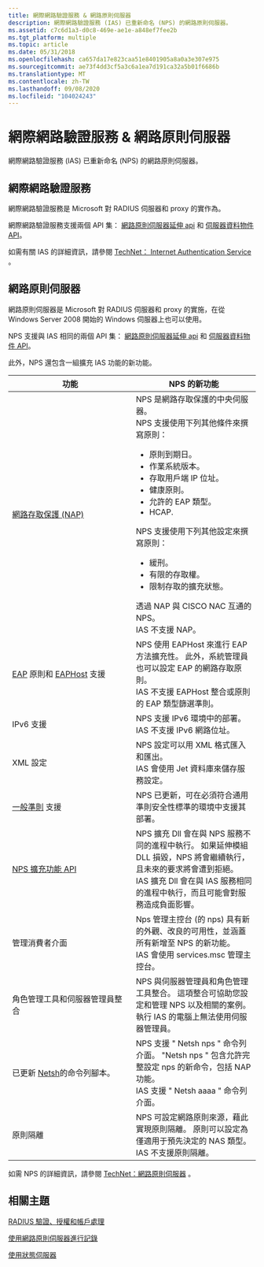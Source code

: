 ```yaml
---
title: 網際網路驗證服務 & 網路原則伺服器
description: 網際網路驗證服務 (IAS) 已重新命名 (NPS) 的網路原則伺服器。
ms.assetid: c7c6d1a3-d0c8-469e-ae1e-a848ef7fee2b
ms.tgt_platform: multiple
ms.topic: article
ms.date: 05/31/2018
ms.openlocfilehash: ca657da17e823caa51e8401905a8a0a3e307e975
ms.sourcegitcommit: ae73f4dd3cf5a3c6a1ea7d191ca32a5b01f6686b
ms.translationtype: MT
ms.contentlocale: zh-TW
ms.lasthandoff: 09/08/2020
ms.locfileid: "104024243"
---
```

# <a name="internet-authentication-service--network-policy-server"></a>網際網路驗證服務 & 網路原則伺服器

網際網路驗證服務 (IAS) 已重新命名 (NPS) 的網路原則伺服器。

## <a name="internet-authentication-service"></a>網際網路驗證服務

網際網路驗證服務是 Microsoft 對 RADIUS 伺服器和 proxy 的實作為。

網際網路驗證服務支援兩個 API 集： [網路原則伺服器延伸 api](ias-extensions.md) 和 [伺服器資料物件 API](server-data-objects.md)。

如需有關 IAS 的詳細資訊，請參閱 [TechNet： Internet Authentication Service](/previous-versions/windows/it-pro/windows-server-2012-R2-and-2012/hh831683(v=ws.11)) 。

## <a name="network-policy-server"></a>網路原則伺服器

網路原則伺服器是 Microsoft 對 RADIUS 伺服器和 proxy 的實施，在從 Windows Server 2008 開始的 Windows 伺服器上也可以使用。

NPS 支援與 IAS 相同的兩個 API 集： [網路原則伺服器延伸 api](ias-extensions.md) 和 [伺服器資料物件 API](server-data-objects.md)。

此外，NPS 還包含一組擴充 IAS 功能的新功能。



<table>
<colgroup>
<col style="width: 50%" />
<col style="width: 50%" />
</colgroup>
<thead>
<tr class="header">
<th>功能</th>
<th>NPS 的新功能</th>
</tr>
</thead>
<tbody>
<tr class="odd">
<td><a href="/windows/desktop/NAP/network-access-protection-start-page">網路存取保護 (NAP)</a><br/></td>
<td>NPS 是網路存取保護的中央伺服器。<br/> NPS 支援使用下列其他條件來撰寫原則：<br/>
<ul>
<li>原則到期日。</li>
<li>作業系統版本。</li>
<li>存取用戶端 IP 位址。</li>
<li>健康原則。</li>
<li>允許的 EAP 類型。</li>
<li>HCAP.</li>
</ul>
NPS 支援使用下列其他設定來撰寫原則：<br/>
<ul>
<li>緩刑。</li>
<li>有限的存取權。</li>
<li>限制存取的擴充狀態。</li>
</ul>
透過 NAP 與 CISCO NAC 互通的 NPS。<br/> IAS 不支援 NAP。<br/></td>
</tr>
<tr class="even">
<td><a href="/windows/win32/eap/eap-start-page">EAP</a> 原則和 <a href="/windows/win32/eaphost/portal">EAPHost</a> 支援<br/></td>
<td>NPS 使用 EAPHost 來進行 EAP 方法擴充性。 此外，系統管理員也可以設定 EAP 的網路存取原則。<br/> IAS 不支援 EAPHost 整合或原則的 EAP 類型篩選準則。<br/></td>
</tr>
<tr class="odd">
<td>IPv6 支援<br/></td>
<td>NPS 支援 IPv6 環境中的部署。<br/> IAS 不支援 IPv6 網路位址。<br/></td>
</tr>
<tr class="even">
<td>XML 設定<br/></td>
<td>NPS 設定可以用 XML 格式匯入和匯出。<br/> IAS 會使用 Jet 資料庫來儲存服務設定。<br/></td>
</tr>
<tr class="odd">
<td><a href="https://www.niap-ccevs.org/cc-scheme/">一般準則</a> 支援<br/></td>
<td>NPS 已更新，可在必須符合通用準則安全性標準的環境中支援其部署。<br/></td>
</tr>
<tr class="even">
<td><a href="ias-extensions.md">NPS 擴充功能 API</a><br/></td>
<td>NPS 擴充 Dll 會在與 NPS 服務不同的進程中執行。 如果延伸模組 DLL 損毀，NPS 將會繼續執行，且未來的要求將會遭到拒絕。<br/> IAS 擴充 Dll 會在與 IAS 服務相同的進程中執行，而且可能會對服務造成負面影響。<br/></td>
</tr>
<tr class="odd">
<td>管理消費者介面<br/></td>
<td>Nps 管理主控台 (的 nps) 具有新的外觀、改良的可用性，並涵蓋所有新增至 NPS 的新功能。<br/> IAS 會使用 services.msc 管理主控台。<br/></td>
</tr>
<tr class="even">
<td>角色管理工具和伺服器管理員整合<br/></td>
<td>NPS 與伺服器管理員和角色管理工具整合。 這項整合可協助您設定和管理 NPS 以及相關的案例。<br/> 執行 IAS 的電腦上無法使用伺服器管理員。<br/></td>
</tr>
<tr class="odd">
<td>已更新 <a href="/previous-versions/windows/it-pro/windows-server-2003/cc785383(v=ws.10)">Netsh</a>的命令列腳本。<br/></td>
<td>NPS 支援 &quot; Netsh nps &quot; 命令列介面。 &quot;Netsh nps &quot; 包含允許完整設定 nps 的新命令，包括 NAP 功能。<br/> IAS 支援 &quot; Netsh aaaa &quot; 命令列介面。<br/></td>
</tr>
<tr class="even">
<td>原則隔離<br/></td>
<td>NPS 可設定網路原則來源，藉此實現原則隔離。 原則可以設定為僅適用于預先決定的 NAS 類型。<br/> IAS 不支援原則隔離。<br/></td>
</tr>
</tbody>
</table>



 

如需 NPS 的詳細資訊，請參閱 [TechNet：網路原則伺服器](/previous-versions/windows/it-pro/windows-server-2012-R2-and-2012/hh831683(v=ws.11)) 。

## <a name="related-topics"></a>相關主題

<dl> <dt>

[RADIUS 驗證、授權和帳戶處理](/windows/desktop/Nps/ias-radius-authentication-and-accounting)
</dt> <dt>

[使用網路原則伺服器進行記錄](/windows/desktop/Nps/ias-radius-accounting-packets)
</dt> <dt>

[使用狀態伺服器](/windows/desktop/Nps/ias-working-with-a-state-server)
</dt> </dl>

